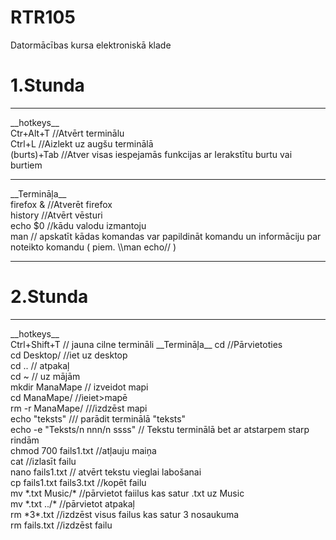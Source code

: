 # RTR105
Datormācības kursa elektroniskā klade

# 1.Stunda
<hr/>
__hotkeys__<br>
Ctr+Alt+T   //Atvērt terminālu<br>
Ctrl+L   //Aizlekt uz augšu terminālā<br>
(burts)+Tab   //Atver visas iespejamās funkcijas ar Ierakstītu burtu vai burtiem<br>
<hr>
__Termināļa__<br>
firefox &    //Atverēt firefox<br>
history    //Atvērt vēsturi<br>
echo $0    //kādu valodu izmantoju<br>
man    // apskatīt kādas komandas var papildināt komandu un informāciju par noteikto komandu ( piem. \\man echo// ) <br.
uname    // atvērt informāciju par sistēmu (piem. \\uname -p// atērt informāciju par procesoru)<br>


<hr>

# 2.Stunda
<hr/>
__hotkeys__<br>
Ctrl+Shift+T    // jauna cilne termināli
__Termināļa__
cd   //Pārvietoties<br>
cd Desktop/ //iet uz desktop<br>
cd .. // atpakaļ<br>
cd ~ // uz mājām<br>
mkdir ManaMape // izveidot mapi  <br>
cd ManaMape/ //ieiet>mapē  <br>
rm -r ManaMape/  ///izdzēst mapi  <br>
echo "teksts" /// parādit terminālā "teksts"  <br>
echo -e "Teksts/n nnn/n ssss" // Tekstu terminālā bet ar atstarpem starp rindām  <br>
chmod 700 fails1.txt //atļauju maiņa<br>
cat //izlasīt failu<br>
nano fails1.txt // atvērt tekstu vieglai labošanai<br>
cp fails1.txt fails3.txt //kopēt failu<br>
mv *.txt Music/* //pārvietot faiilus kas satur .txt uz Music<br>
mv *.txt ../*  //pārvietot atpakaļ<br>
rm *3*.txt  //izdzēst visus failus kas satur 3 nosaukuma<br>
rm fails.txt //izdzēst failu<br>


